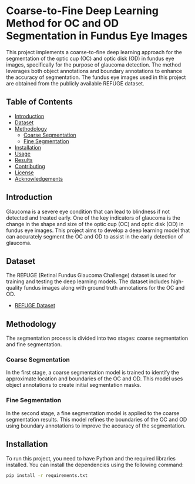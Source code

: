 # Coarse-to-Fine Deep Learning Method for OC and OD Segmentation in Fundus Eye Images

This project implements a coarse-to-fine deep learning approach for the segmentation of the optic cup (OC) and optic disk (OD) in fundus eye images, specifically for the purpose of glaucoma detection. The method leverages both object annotations and boundary annotations to enhance the accuracy of segmentation. The fundus eye images used in this project are obtained from the publicly available REFUGE dataset.

## Table of Contents

- [Introduction](#introduction)
- [Dataset](#dataset)
- [Methodology](#methodology)
  - [Coarse Segmentation](#coarse-segmentation)
  - [Fine Segmentation](#fine-segmentation)
- [Installation](#installation)
- [Usage](#usage)
- [Results](#results)
- [Contributing](#contributing)
- [License](#license)
- [Acknowledgements](#acknowledgements)

## Introduction

Glaucoma is a severe eye condition that can lead to blindness if not detected and treated early. One of the key indicators of glaucoma is the change in the shape and size of the optic cup (OC) and optic disk (OD) in fundus eye images. This project aims to develop a deep learning model that can accurately segment the OC and OD to assist in the early detection of glaucoma.

## Dataset

The REFUGE (Retinal Fundus Glaucoma Challenge) dataset is used for training and testing the deep learning models. The dataset includes high-quality fundus images along with ground truth annotations for the OC and OD.

- [REFUGE Dataset](https://refuge.grand-challenge.org/)

## Methodology

The segmentation process is divided into two stages: coarse segmentation and fine segmentation.

### Coarse Segmentation

In the first stage, a coarse segmentation model is trained to identify the approximate location and boundaries of the OC and OD. This model uses object annotations to create initial segmentation masks.

### Fine Segmentation

In the second stage, a fine segmentation model is applied to the coarse segmentation results. This model refines the boundaries of the OC and OD using boundary annotations to improve the accuracy of the segmentation.

## Installation

To run this project, you need to have Python and the required libraries installed. You can install the dependencies using the following command:

```bash
pip install -r requirements.txt
